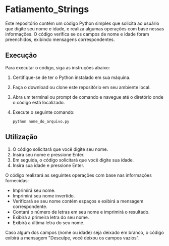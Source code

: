 # Fatiamento_Strings
 
Este repositório contém um código Python simples que solicita ao usuário que digite seu nome e idade, e realiza algumas operações com base nessas informações. O código verifica se os campos de nome e idade foram preenchidos, exibindo mensagens correspondentes.

## Execução

Para executar o código, siga as instruções abaixo:

1. Certifique-se de ter o Python instalado em sua máquina.
2. Faça o download ou clone este repositório em seu ambiente local.
3. Abra um terminal ou prompt de comando e navegue até o diretório onde o código está localizado.
4. Execute o seguinte comando:

   ```
   python nome_do_arquivo.py
   ```

## Utilização

1. O código solicitará que você digite seu nome.
2. Insira seu nome e pressione Enter.
3. Em seguida, o código solicitará que você digite sua idade.
4. Insira sua idade e pressione Enter.

O código realizará as seguintes operações com base nas informações fornecidas:

- Imprimirá seu nome.
- Imprimirá seu nome invertido.
- Verificará se seu nome contém espaços e exibirá a mensagem correspondente.
- Contará o número de letras em seu nome e imprimirá o resultado.
- Exibirá a primeira letra do seu nome.
- Exibirá a última letra do seu nome.

Caso algum dos campos (nome ou idade) seja deixado em branco, o código exibirá a mensagem "Desculpe, você deixou os campos vazios".
